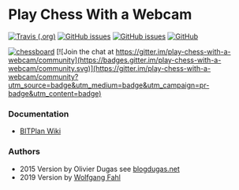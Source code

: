 # Play Chess With a Webcam
[![Travis (.org)](https://img.shields.io/travis/WolfgangFahl/play-chess-with-a-webcam.svg)](https://travis-ci.org/WolfgangFahl/play-chess-with-a-webcam)
[![GitHub issues](https://img.shields.io/github/issues/WolfgangFahl/play-chess-with-a-webcam.svg)](https://github.com/WolfgangFahl/play-chess-with-a-webcam/issues)
[![GitHub issues](https://img.shields.io/github/issues-closed/WolfgangFahl/play-chess-with-a-webcam.svg)](https://github.com/WolfgangFahl/play-chess-with-a-webcam/issues/?q=is%3Aissue+is%3Aclosed)
[![GitHub](https://img.shields.io/github/license/WolfgangFahl/play-chess-with-a-webcam.svg)](https://www.apache.org/licenses/LICENSE-2.0)

[![chessboard](http://wiki.bitplan.com/images/wiki/f/f9/PlayChessWithAWebCam2019-10-26.png)](http://wiki.bitplan.com/index.php/PlayChessWithAWebCam) [![Join the chat at https://gitter.im/play-chess-with-a-webcam/community](https://badges.gitter.im/play-chess-with-a-webcam/community.svg)](https://gitter.im/play-chess-with-a-webcam/community?utm_source=badge&utm_medium=badge&utm_campaign=pr-badge&utm_content=badge)

### Documentation
* [BITPlan Wiki](http://wiki.bitplan.com/index.php/PlayChessWithAWebCam)

### Authors
* 2015 Version by Olivier Dugas see [blogdugas.net](http://blogdugas.net/blog/2015/05/18/play-chess-with-a-webcam/)
* 2019 Version by [Wolfgang Fahl](http://www.bitplan.com/Wolfgang_Fahl)
